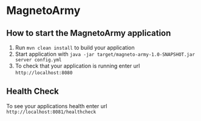 # MagnetoArmy

How to start the MagnetoArmy application
---

1. Run `mvn clean install` to build your application
1. Start application with `java -jar target/magneto-army-1.0-SNAPSHOT.jar server config.yml`
1. To check that your application is running enter url `http://localhost:8080`

Health Check
---

To see your applications health enter url `http://localhost:8081/healthcheck`

